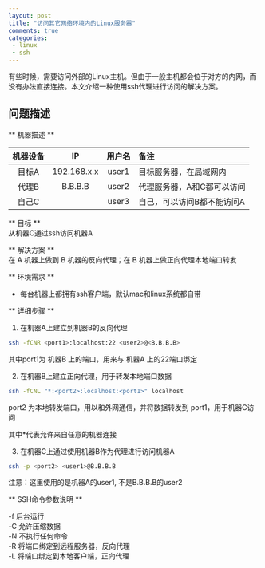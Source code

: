 ```yaml
--- 
layout: post
title: "访问其它网络环境内的Linux服务器"
comments: true
categories:
 - linux
 - ssh
---
```


有些时候，需要访问外部的Linux主机。但由于一般主机都会位于对方的内网，而没有办法直接连接。本文介绍一种使用ssh代理进行访问的解决方案。

问题描述
---

** 机器描述 **  

| 机器设备   |    IP         | 用户名  |   备注                   |
| :--------: |:------------:| :------: | :--------------------- |
| 目标A      | 192.168.x.x   | user1  | 目标服务器，在局域网内     |
| 代理B      | B.B.B.B       | user2  | 代理服务器，A和C都可以访问 |
| 自己C      |               | user3  | 自己，可以访问B都不能访问A |

** 目标 **  
从机器C通过ssh访问机器A


** 解决方案 **  
在 A 机器上做到 B 机器的反向代理；在 B 机器上做正向代理本地端口转发  


** 环境需求 **  
* 每台机器上都拥有ssh客户端，默认mac和linux系统都自带  


** 详细步骤 **

1. 在机器A上建立到机器B的反向代理

```sh
ssh -fCNR <port1>:localhost:22 <user2>@<B.B.B.B>
```

其中port1为 机器B 上的端口，用来与 机器A 上的22端口绑定  

2. 在机器B上建立正向代理，用于转发本地端口数据

```sh
ssh -fCNL "*:<port2>:localhost:<port1>" localhost
```

port2 为本地转发端口，用以和外网通信，并将数据转发到 port1，用于机器C访问  

其中*代表允许来自任意的机器连接  

3. 在机器C上通过使用机器B作为代理进行访问机器A  

```sh
ssh -p <port2> <user1>@B.B.B.B
```

注意：这里使用的是机器A的user1, 不是B.B.B.B的user2  


** SSH命令参数说明 **

-f 后台运行  
-C 允许压缩数据  
-N 不执行任何命令  
-R 将端口绑定到远程服务器，反向代理  
-L 将端口绑定到本地客户端，正向代理  
